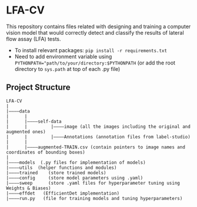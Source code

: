 # LFA-CV
This repository contains files related with designing and training a computer vision model that would correctly detect and classify the results of lateral flow assay (LFA) tests.

* To install relevant packages: `pip install -r requirements.txt`
* Need to add environment variable using `PYTHONPATH="path/to/your/directory:$PYTHONPATH` (or add the root directory to `sys.path` at top of each .py file)

## Project Structure
```
LFA-CV
|
|————data
|      |
|      |————self-data
|      |         |————image (all the images including the original and augmented ones)
|      |         |————Annotations (annotation files from label-studio)
|      |
|      |————augmented-TRAIN.csv (contain pointers to image names and coordinates of bounding boxes)
|
|————models  (.py files for implementation of models)
|————utils  (helper functions and modules)
|————trained    (store trained models)
|————config     (store model parameters using .yaml)
|————sweep      (store .yaml files for hyperparameter tuning using Weights & Biases)
|————effdet   (EfficientDet implementation)
|————run.py   (file for training models and tuning hyperparameters)
```
